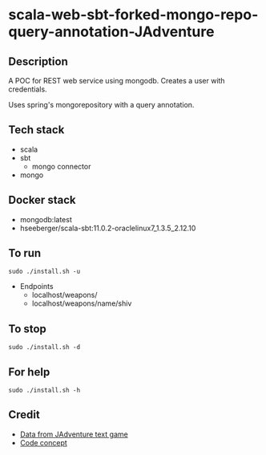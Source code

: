 # scala-web-sbt-forked-mongo-repo-query-annotation-JAdventure

## Description
A POC for REST web service using mongodb.
Creates a user with credentials.

Uses spring's mongorepository with a query
annotation.

## Tech stack
- scala
- sbt
  - mongo connector
- mongo

## Docker stack
- mongodb:latest
- hseeberger/scala-sbt:11.0.2-oraclelinux7_1.3.5_2.12.10

## To run
`sudo ./install.sh -u`
- Endpoints
  - localhost/weapons/
  - localhost/weapons/name/shiv

## To stop
`sudo ./install.sh -d`

## For help
`sudo ./install.sh -h`

## Credit
- [Data from JAdventure text game](https://github.com/Progether/JAdventure.git)
- [Code concept](https://github.com/ragcrix/StudentInformationSystem.git)

